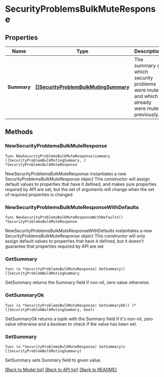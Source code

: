 # SecurityProblemsBulkMuteResponse

## Properties

Name | Type | Description | Notes
------------ | ------------- | ------------- | -------------
**Summary** | [**[]SecurityProblemBulkMutingSummary**](SecurityProblemBulkMutingSummary.md) | The summary of which security problems were muted and which already were muted previously. | [readonly] 

## Methods

### NewSecurityProblemsBulkMuteResponse

`func NewSecurityProblemsBulkMuteResponse(summary []SecurityProblemBulkMutingSummary, ) *SecurityProblemsBulkMuteResponse`

NewSecurityProblemsBulkMuteResponse instantiates a new SecurityProblemsBulkMuteResponse object
This constructor will assign default values to properties that have it defined,
and makes sure properties required by API are set, but the set of arguments
will change when the set of required properties is changed

### NewSecurityProblemsBulkMuteResponseWithDefaults

`func NewSecurityProblemsBulkMuteResponseWithDefaults() *SecurityProblemsBulkMuteResponse`

NewSecurityProblemsBulkMuteResponseWithDefaults instantiates a new SecurityProblemsBulkMuteResponse object
This constructor will only assign default values to properties that have it defined,
but it doesn't guarantee that properties required by API are set

### GetSummary

`func (o *SecurityProblemsBulkMuteResponse) GetSummary() []SecurityProblemBulkMutingSummary`

GetSummary returns the Summary field if non-nil, zero value otherwise.

### GetSummaryOk

`func (o *SecurityProblemsBulkMuteResponse) GetSummaryOk() (*[]SecurityProblemBulkMutingSummary, bool)`

GetSummaryOk returns a tuple with the Summary field if it's non-nil, zero value otherwise
and a boolean to check if the value has been set.

### SetSummary

`func (o *SecurityProblemsBulkMuteResponse) SetSummary(v []SecurityProblemBulkMutingSummary)`

SetSummary sets Summary field to given value.



[[Back to Model list]](../README.md#documentation-for-models) [[Back to API list]](../README.md#documentation-for-api-endpoints) [[Back to README]](../README.md)



